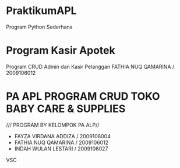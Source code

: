 # PraktikumAPL
Program Python Sederhana

# Program Kasir Apotek
Program CRUD Admin dan Kasir Pelanggan
FATHIA NUQ QAMARINA /  2009106012

# PA APL PROGRAM CRUD TOKO BABY CARE & SUPPLIES
/// PROGRAM BY KELOMPOK PA ALP//

+ FAYZA VIRDANA ADDIZA / 2009106004
+ FATHIA NUQ QAMARINA /  2009106012
+ INDAH WULAN LESTARI /  2009106027

VSC
